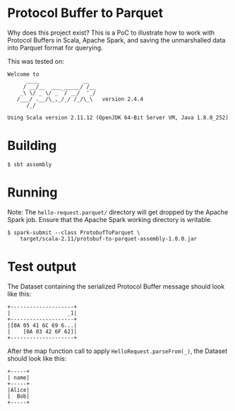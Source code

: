 # Protocol Buffer to Parquet

Why does this project exist? This is a PoC to illustrate how to work with
Protocol Buffers in Scala, Apache Spark, and saving the unmarshalled data into
Parquet format for querying.

This was tested on:

```
Welcome to
      ____              __
     / __/__  ___ _____/ /__
    _\ \/ _ \/ _ `/ __/  '_/
   /___/ .__/\_,_/_/ /_/\_\   version 2.4.4
      /_/

Using Scala version 2.11.12 (OpenJDK 64-Bit Server VM, Java 1.8.0_252)
```

# Building

`$ sbt assembly`

# Running

Note: The `hello-request.parquet/` directory will get dropped by the Apache
Spark job. Ensure that the Apache Spark working directory is writable.

```
$ spark-submit --class ProtobufToParquet \
    target/scala-2.11/protobuf-to-parquet-assembly-1.0.0.jar
```

# Test output


The Dataset containing the serialized Protocol Buffer message should look like
this:

```
+--------------------+
|                  _1|
+--------------------+
|[0A 05 41 6C 69 6...|
|    [0A 03 42 6F 62]|
+--------------------+
```

After the map function call to apply `HelloRequest.parseFrom(_)`, the Dataset
should look like this:

```
+-----+
| name|
+-----+
|Alice|
|  Bob|
+-----+
```
